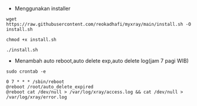 - Menggunakan installer
```
wget https://raw.githubusercontent.com/reokadhafi/myxray/main/install.sh -O install.sh
```
```
chmod +x install.sh
```
```
./install.sh
```
- Menambah auto reboot,auto delete exp,auto delete log(jam 7 pagi WIB)
```
sudo crontab -e
```
```
0 7 * * * /sbin/reboot
@reboot /root/auto_delete_expired
@reboot cat /dev/null > /var/log/xray/access.log && cat /dev/null > /var/log/xray/error.log
```
